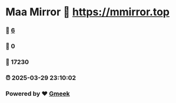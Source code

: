 # Maa Mirror :link: https://mmirror.top 
### :page_facing_up: [6](https://mmirror.top/tag.html) 
### :speech_balloon: 0 
### :hibiscus: 17230 
### :alarm_clock: 2025-03-29 23:10:02 
### Powered by :heart: [Gmeek](https://github.com/Meekdai/Gmeek)
